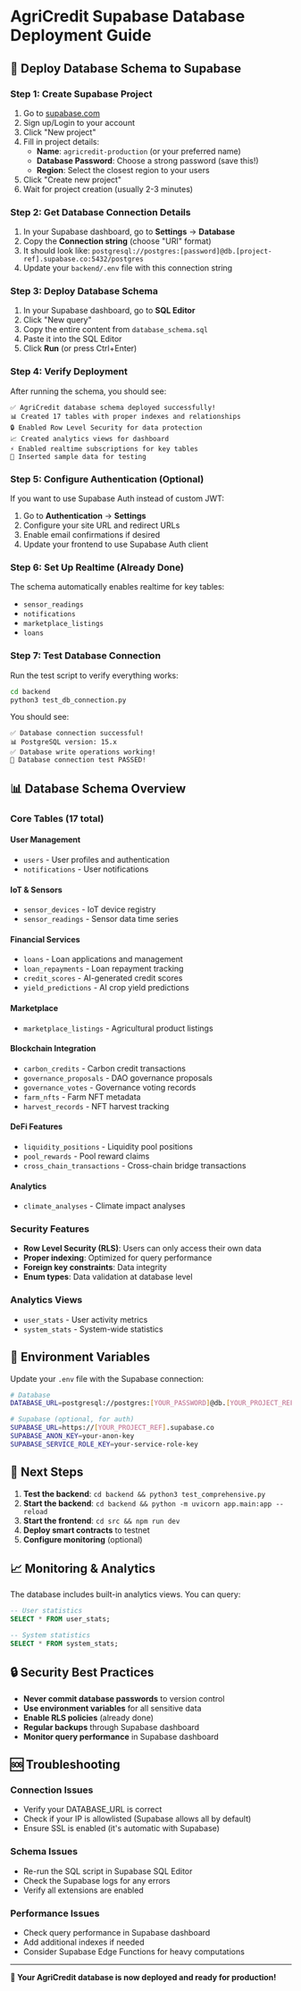 # AgriCredit Supabase Database Deployment Guide

## 🚀 Deploy Database Schema to Supabase

### Step 1: Create Supabase Project

1. Go to [supabase.com](https://supabase.com)
2. Sign up/Login to your account
3. Click "New project"
4. Fill in project details:
   - **Name**: `agricredit-production` (or your preferred name)
   - **Database Password**: Choose a strong password (save this!)
   - **Region**: Select the closest region to your users
5. Click "Create new project"
6. Wait for project creation (usually 2-3 minutes)

### Step 2: Get Database Connection Details

1. In your Supabase dashboard, go to **Settings** → **Database**
2. Copy the **Connection string** (choose "URI" format)
3. It should look like: `postgresql://postgres:[password]@db.[project-ref].supabase.co:5432/postgres`
4. Update your `backend/.env` file with this connection string

### Step 3: Deploy Database Schema

1. In your Supabase dashboard, go to **SQL Editor**
2. Click "New query"
3. Copy the entire content from `database_schema.sql`
4. Paste it into the SQL Editor
5. Click **Run** (or press Ctrl+Enter)

### Step 4: Verify Deployment

After running the schema, you should see:

```
✅ AgriCredit database schema deployed successfully!
📊 Created 17 tables with proper indexes and relationships
🔒 Enabled Row Level Security for data protection
📈 Created analytics views for dashboard
⚡ Enabled realtime subscriptions for key tables
👤 Inserted sample data for testing
```

### Step 5: Configure Authentication (Optional)

If you want to use Supabase Auth instead of custom JWT:

1. Go to **Authentication** → **Settings**
2. Configure your site URL and redirect URLs
3. Enable email confirmations if desired
4. Update your frontend to use Supabase Auth client

### Step 6: Set Up Realtime (Already Done)

The schema automatically enables realtime for key tables:
- `sensor_readings`
- `notifications`
- `marketplace_listings`
- `loans`

### Step 7: Test Database Connection

Run the test script to verify everything works:

```bash
cd backend
python3 test_db_connection.py
```

You should see:
```
✅ Database connection successful!
📊 PostgreSQL version: 15.x
✅ Database write operations working!
🎉 Database connection test PASSED!
```

## 📊 Database Schema Overview

### Core Tables (17 total)

#### User Management
- `users` - User profiles and authentication
- `notifications` - User notifications

#### IoT & Sensors
- `sensor_devices` - IoT device registry
- `sensor_readings` - Sensor data time series

#### Financial Services
- `loans` - Loan applications and management
- `loan_repayments` - Loan repayment tracking
- `credit_scores` - AI-generated credit scores
- `yield_predictions` - AI crop yield predictions

#### Marketplace
- `marketplace_listings` - Agricultural product listings

#### Blockchain Integration
- `carbon_credits` - Carbon credit transactions
- `governance_proposals` - DAO governance proposals
- `governance_votes` - Governance voting records
- `farm_nfts` - Farm NFT metadata
- `harvest_records` - NFT harvest tracking

#### DeFi Features
- `liquidity_positions` - Liquidity pool positions
- `pool_rewards` - Pool reward claims
- `cross_chain_transactions` - Cross-chain bridge transactions

#### Analytics
- `climate_analyses` - Climate impact analyses

### Security Features

- **Row Level Security (RLS)**: Users can only access their own data
- **Proper indexing**: Optimized for query performance
- **Foreign key constraints**: Data integrity
- **Enum types**: Data validation at database level

### Analytics Views

- `user_stats` - User activity metrics
- `system_stats` - System-wide statistics

## 🔧 Environment Variables

Update your `.env` file with the Supabase connection:

```bash
# Database
DATABASE_URL=postgresql://postgres:[YOUR_PASSWORD]@db.[YOUR_PROJECT_REF].supabase.co:5432/postgres

# Supabase (optional, for auth)
SUPABASE_URL=https://[YOUR_PROJECT_REF].supabase.co
SUPABASE_ANON_KEY=your-anon-key
SUPABASE_SERVICE_ROLE_KEY=your-service-role-key
```

## 🚀 Next Steps

1. **Test the backend**: `cd backend && python3 test_comprehensive.py`
2. **Start the backend**: `cd backend && python -m uvicorn app.main:app --reload`
3. **Start the frontend**: `cd src && npm run dev`
4. **Deploy smart contracts** to testnet
5. **Configure monitoring** (optional)

## 📈 Monitoring & Analytics

The database includes built-in analytics views. You can query:

```sql
-- User statistics
SELECT * FROM user_stats;

-- System statistics
SELECT * FROM system_stats;
```

## 🔒 Security Best Practices

- **Never commit database passwords** to version control
- **Use environment variables** for all sensitive data
- **Enable RLS policies** (already done)
- **Regular backups** through Supabase dashboard
- **Monitor query performance** in Supabase dashboard

## 🆘 Troubleshooting

### Connection Issues
- Verify your DATABASE_URL is correct
- Check if your IP is allowlisted (Supabase allows all by default)
- Ensure SSL is enabled (it's automatic with Supabase)

### Schema Issues
- Re-run the SQL script in Supabase SQL Editor
- Check the Supabase logs for any errors
- Verify all extensions are enabled

### Performance Issues
- Check query performance in Supabase dashboard
- Add additional indexes if needed
- Consider Supabase Edge Functions for heavy computations

---

**🎉 Your AgriCredit database is now deployed and ready for production!**